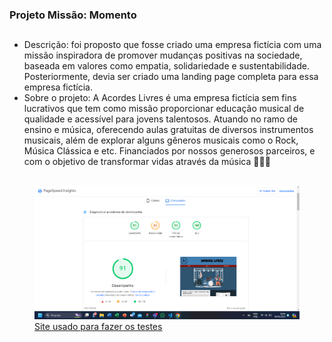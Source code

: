 ### Projeto Missão: Momento
##
- Descrição: foi proposto que fosse criado uma empresa fictícia com uma missão inspiradora de promover mudanças positivas na sociedade, baseada em valores como empatia, solidariedade e sustentabilidade. Posteriormente, devia ser criado uma landing page completa para essa empresa fictícia. <br>
- Sobre o projeto: A Acordes Livres é uma empresa fictícia sem fins lucrativos que tem como missão proporcionar educação musical de qualidade e acessível para jovens talentosos. Atuando no ramo de ensino e música, oferecendo aulas gratuitas de diversos instrumentos musicais, além de explorar alguns gêneros musicais como o Rock, Música Clássica e etc. Financiados por nossos generosos parceiros, e com o objetivo de transformar vidas através da música 🎵🎸🥁 <br>
##
<figure>
<img src="image/PageSpeed.png" title="Page Speed">
  <figcaption><a href="https://pagespeed.web.dev/" target="_blank">Site usado para fazer os testes</a></figcaption>
</figure>
